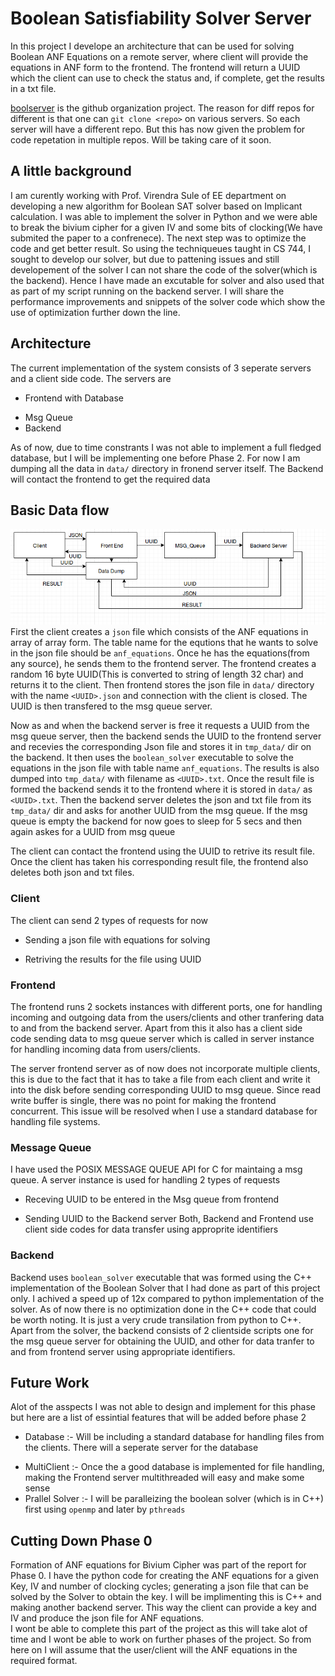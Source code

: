 # Boolean Satisfiability Solver Server
In this project I develope an architecture that can be used for solving Boolean ANF Equations on a remote server, where client will provide the equations in ANF form to the frontend. The frontend will return a UUID which the client can use to check the status and, if complete, get the results in a txt file.

[boolserver](http://github.com/boolserver) is the github organization project. The reason for diff repos for different is that one can `git clone <repo>` on various servers. So each server will have a different repo. But this has now given the problem for code repetation in multiple repos. Will be taking care of it soon.

## A little background
I am curently working with Prof. Virendra Sule of EE department on developing a new algorithm for Boolean SAT solver based on Implicant calculation. I was able to implement the solver in Python and we were able to break the bivium cipher for a given IV and some bits of clocking(We have submited the paper to a confrenece). The next step was to optimize the code and get better result. So using the techniqueues taught in CS 744, I sought to develop our solver, but due to pattening issues and still developement of the solver I can not share the code of the solver(which is the backend). Hence I have made an excutable for solver and also used that as part of my script running on the backend server. I will share the performance improvements and snippets of the solver code which show the use of optimization further down the line.

## Architecture
The current implementation of the system consists of 3 seperate servers and a client side code. The servers are
+ Frontend with Database 
* Msg Queue
* Backend

As of now, due to time constrants I was not able to implement a full fledged database, but I will be implementing one before Phase 2. For now I am dumping all the data in `data/` directory in fronend server itself. The Backend will contact the frontend to get the required data<br>

## Basic Data flow
![Block Diagram for the system](https://raw.githubusercontent.com/boolserver/Documentation/master/block_diagram.png)<br>
First the client creates a `json` file which consists of the ANF equations in array of array form. The table name for the equtions that he wants to solve in the json file should be `anf_equations`. Once he has the equations(from any source), he sends them to the frontend server. The frontend creates a random 16 byte UUID(This is converted to string of length 32 char) and returns it to the client. Then frontend stores the json file in `data/` directory with the name `<UUID>.json` and connection with the client is closed. The UUID is then transfered to the msg queue server.<br>

Now as and when the backend server is free it requests a UUID from the msg queue server, then the backend sends the UUID to the frontend server and recevies the corresponding Json file and stores it in `tmp_data/` dir on the backend. It then uses the `boolean_solver` executable to solve the equations in the json file with table name `anf_equations`. The results is also dumped into `tmp_data/` with filename as `<UUID>.txt`. Once the result file is formed the backend sends it to the frontend where it is stored in `data/` as `<UUID>.txt`. Then the backend server deletes the json and txt file from its `tmp_data/` dir and asks for another UUID from the msg queue. If the msg queue is empty the backend for now goes to sleep for 5 secs and then again askes for a UUID from msg queue<br>

The client can contact the frontend using the UUID to retrive its result file. Once the client has taken his corresponding result file, the frontend also deletes both json and txt files.

### Client
The client can send 2 types of requests for now
+ Sending a json file with equations for solving
* Retriving the results for the file using UUID

### Frontend
The frontend runs 2 sockets instances with different ports, one for handling incoming and outgoing data from the users/clients and other tranfering data to and from the backend server. Apart from this it also has a client side code sending data to msg queue server which is called in server instance for handling incoming data from users/clients.

The server frontend server as of now does not incorporate multiple clients, this is due to the fact that it has to take a file from each client and write it into the disk before sending corresponding UUID to msg queue. Since read write buffer is single, there was no point for making the frontend concurrent. This issue will be resolved when I use a standard database for handling file systems.

### Message Queue
I have used the POSIX MESSAGE QUEUE API for C for maintaing a msg queue. A server instance is used for handling 2 types of requests
+ Receving UUID to be entered in the Msg queue from frontend
* Sending UUID to the Backend server
Both, Backend and Frontend use client side codes for data transfer using approprite identifiers

### Backend
Backend uses `boolean_solver` executable that was formed using the C++ implementation of the Boolean Solver that I had done as part of this project only. I achived a speed up of 12x compared to python implementation of the solver. As of now there is no optimization done in the C++ code that could be worth noting. It is just a very crude transilation from python to C++. Apart from the solver, the backend consists of 2 clientside scripts one for the msg queue server for obtaining the UUID, and other for data tranfer to and from frontend server using appropriate identifiers.

## Future Work
Alot of the asspects I was not able to design and implement for this phase but here are a list of essintial features that will be added before phase 2
+ Database :- Will be including a standard database for handling files from the clients. There will a seperate server for the database
* MultiClient :- Once the a good database is implemented for file handling, making the Frontend server multithreaded will easy and make some sense
* Prallel Solver :- I will be paralleizing the boolean solver (which is in C++) first using `openmp` and later by `pthreads`

## Cutting Down Phase 0
Formation of ANF equations for Bivium Cipher was part of the report for Phase 0. I have the python code for creating the ANF equations for a given Key, IV and number of clocking cycles; generating a json file that can be solved by the Solver to obtain the key. I will be implimenting this is C++ and making another backend server. This way the client can provide a key and IV and produce the json file for ANF equations.<br>
I wont be able to complete this part of the project as this will take alot of time and I wont be able to work on further phases of the project. So from here on I will assume that the user/client will the ANF equations in the required format.
